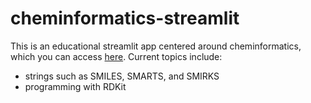 # cheminformatics-streamlit

This is an educational streamlit app centered around cheminformatics, which you can access [here](https://interactive-cheminformatics.streamlit.app/). Current topics include:
* strings such as SMILES, SMARTS, and SMIRKS
* programming with RDKit
